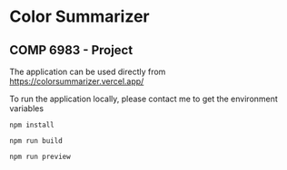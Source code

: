 # Color Summarizer

## COMP 6983 - Project

The application can be used directly from https://colorsummarizer.vercel.app/

To run the application locally, please contact me to get the environment variables

```
npm install

npm run build

npm run preview
```
